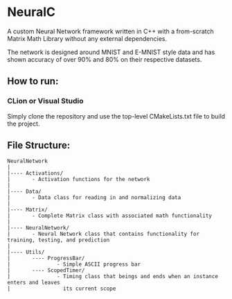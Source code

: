 # NeuralC

A custom Neural Network framework written in C++ with a from-scratch Matrix Math Library without any external
dependencies.

The network is designed around MNIST and E-MNIST style data and has shown accuracy of over 90% and 80% on their
respective datasets.

## How to run:

### CLion or Visual Studio

Simply clone the repository and use the top-level CMakeLists.txt file to build the project.

## File Structure:

```
NeuralNetwork
|
|---- Activations/
|       - Activation functions for the network
|
|---- Data/
|       - Data class for reading in and normalizing data
|
|---- Matrix/
|       - Complete Matrix class with associated math functionality
|
|---- NeuralNetwork/ 
|       - Neural Network class that contains functionality for training, testing, and prediction 
|
|---- Utils/
|       ---- ProgressBar/
|               - Simple ASCII progress bar
|       ---- ScopedTimer/
|               - Timing class that beings and ends when an instance enters and leaves 
|                 its current scope 
```
